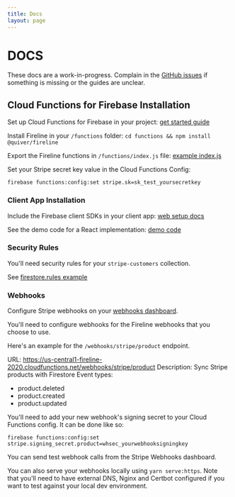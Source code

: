 ```yaml
---
title: Docs
layout: page
---
```


# DOCS

These docs are a work-in-progress. Complain in the [GitHub issues](https://github.com/deltaepsilon/fireline/issues) if something is missing or the guides are unclear.

## Cloud Functions for Firebase Installation

Set up Cloud Functions for Firebase in your project: [get started guide](https://firebase.google.com/docs/functions/get-started)

Install Fireline in your `/functions` folder: `cd functions && npm install @quiver/fireline`

Export the Fireline functions in `/functions/index.js` file: [example index.js](https://github.com/deltaepsilon/fireline/blob/master/app/functions/index.js)

Set your Stripe secret key value in the Cloud Functions Config:

`firebase functions:config:set stripe.sk=sk_test_yoursecretkey`

### Client App Installation

Include the Firebase client SDKs in your client app: [web setup docs](https://firebase.google.com/docs/web/setup)

See the demo code for a React implementation: [demo code](https://github.com/deltaepsilon/fireline/blob/master/app/content/components/demo/demo.js)

### Security Rules

You'll need security rules for your `stripe-customers` collection.

See [firestore.rules example](https://github.com/deltaepsilon/fireline/blob/master/app/firestore.rules)

### Webhooks

Configure Stripe webhooks on your [webhooks dashboard](https://dashboard.stripe.com/test/webhooks).

You'll need to configure webhooks for the Fireline webhooks that you choose to use.

Here's an example for the `/webhooks/stripe/product` endpoint.

URL: https://us-central1-fireline-2020.cloudfunctions.net/webhooks/stripe/product
Description: Sync Stripe products with Firestore
Event types:

- product.deleted
- product.created
- product.updated

You'll need to add your new webhook's signing secret to your Cloud Functions config. It can be done like so:

`firebase functions:config:set stripe.signing_secret.product=whsec_yourwebhooksigningkey`

You can send test webhook calls from the Stripe Webhooks dashboard.

You can also serve your webhooks locally using `yarn serve:https`. Note that you'll need to have external DNS, Nginx and Certbot configured if you want to test against your local dev environment.
